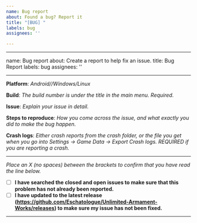 ```yaml
---
name: Bug report
about: Found a bug? Report it
title: "[BUG] "
labels: bug
assignees: ''

---
```


---
name: Bug report
about: Create a report to help fix an issue.
title: Bug Report
labels: bug
assignees: ''

---

**Platform**: *Android//Windows/Linux*

**Build**: *The build number is under the title in the main menu. Required.*

**Issue**: *Explain your issue in detail.*

**Steps to reproduce**: *How you come across the issue, and what exactly you did to make the bug happen.*

**Crash logs**: *Either crash reports from the crash folder, or the file you get when you go into Settings -> Game Data -> Export Crash logs. REQUIRED if you are reporting a crash.*

---
*Place an X (no spaces) between the brackets to confirm that you have read the line below.*  
- [ ] **I have searched the closed and open issues to make sure that this problem has not already been reported.**
- [ ] **I have updated to the latest release (https://github.com/Eschatologue/Unlimited-Armament-Works/releases) to make sure my issue has not been fixed.**
---
